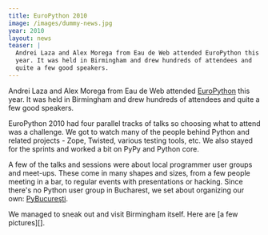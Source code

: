 ```yaml
---
title: EuroPython 2010
image: /images/dummy-news.jpg
year: 2010
layout: news
teaser: |
  Andrei Laza and Alex Morega from Eau de Web attended EuroPython this
  year. It was held in Birmingham and drew hundreds of attendees and
  quite a few good speakers.
---
```



Andrei Laza and Alex Morega from Eau de Web attended [EuroPython][] this
year. It was held in Birmingham and drew hundreds of attendees and quite
a few good speakers.

EuroPython 2010 had four parallel tracks of talks so choosing what to
attend was a challenge. We got to watch many of the people behind Python
and related projects - Zope, Twisted, various testing tools, etc. We
also stayed for the sprints and worked a bit on PyPy and Python core.

A few of the talks and sessions were about local programmer user groups
and meet-ups. These come in many shapes and sizes, from a few people
meeting in a bar, to regular events with presentations or hacking. Since
there's no Python user group in Bucharest, we set about organizing our
own: [PyBucureşti][pybucuresti].

We managed to sneak out and visit Birmingham itself. Here are [a few
pictures][].

[europython]: http://www.europython.eu/
[pybucuresti]: http://pybucuresti.grep.ro/
[a_few_pictures]: http://grep.ro/quickpub/2010_07-europython
